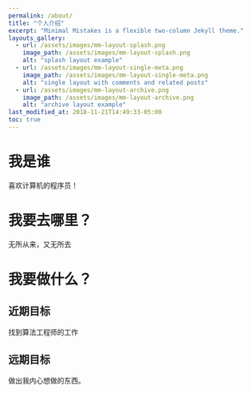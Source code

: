 ```yaml
---
permalink: /about/
title: "个人介绍"
excerpt: "Minimal Mistakes is a flexible two-column Jekyll theme."
layouts_gallery:
  - url: /assets/images/mm-layout-splash.png
    image_path: /assets/images/mm-layout-splash.png
    alt: "splash layout example"
  - url: /assets/images/mm-layout-single-meta.png
    image_path: /assets/images/mm-layout-single-meta.png
    alt: "single layout with comments and related posts"
  - url: /assets/images/mm-layout-archive.png
    image_path: /assets/images/mm-layout-archive.png
    alt: "archive layout example"
last_modified_at: 2018-11-21T14:49:33-05:00
toc: true
---
```


# 我是谁
喜欢计算机的程序员！

# 我要去哪里？
无所从来，又无所去

# 我要做什么？
## 近期目标
找到算法工程师的工作
## 远期目标
做出我内心想做的东西。
